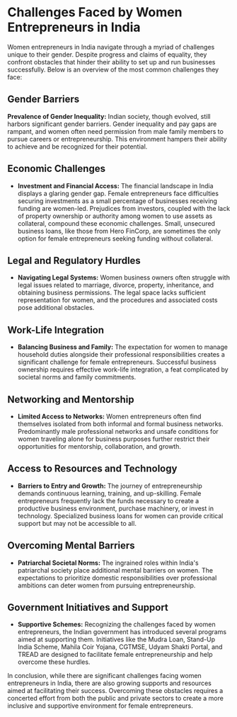 # Challenges Faced by Women Entrepreneurs in India

Women entrepreneurs in India navigate through a myriad of challenges unique to their gender. Despite progress and claims of equality, they confront obstacles that hinder their ability to set up and run businesses successfully. Below is an overview of the most common challenges they face:

## Gender Barriers

**Prevalence of Gender Inequality:** Indian society, though evolved, still harbors significant gender barriers. Gender inequality and pay gaps are rampant, and women often need permission from male family members to pursue careers or entrepreneurship. This environment hampers their ability to achieve and be recognized for their potential.

## Economic Challenges

- **Investment and Financial Access:** The financial landscape in India displays a glaring gender gap. Female entrepreneurs face difficulties securing investments as a small percentage of businesses receiving funding are women-led. Prejudices from investors, coupled with the lack of property ownership or authority among women to use assets as collateral, compound these economic challenges. Small, unsecured business loans, like those from Hero FinCorp, are sometimes the only option for female entrepreneurs seeking funding without collateral.

## Legal and Regulatory Hurdles

- **Navigating Legal Systems:** Women business owners often struggle with legal issues related to marriage, divorce, property, inheritance, and obtaining business permissions. The legal space lacks sufficient representation for women, and the procedures and associated costs pose additional obstacles.

## Work-Life Integration

- **Balancing Business and Family:** The expectation for women to manage household duties alongside their professional responsibilities creates a significant challenge for female entrepreneurs. Successful business ownership requires effective work-life integration, a feat complicated by societal norms and family commitments.

## Networking and Mentorship

- **Limited Access to Networks:** Women entrepreneurs often find themselves isolated from both informal and formal business networks. Predominantly male professional networks and unsafe conditions for women traveling alone for business purposes further restrict their opportunities for mentorship, collaboration, and growth.

## Access to Resources and Technology

- **Barriers to Entry and Growth:** The journey of entrepreneurship demands continuous learning, training, and up-skilling. Female entrepreneurs frequently lack the funds necessary to create a productive business environment, purchase machinery, or invest in technology. Specialized business loans for women can provide critical support but may not be accessible to all.

## Overcoming Mental Barriers

- **Patriarchal Societal Norms:** The ingrained roles within India's patriarchal society place additional mental barriers on women. The expectations to prioritize domestic responsibilities over professional ambitions can deter women from pursuing entrepreneurship.

## Government Initiatives and Support

- **Supportive Schemes:** Recognizing the challenges faced by women entrepreneurs, the Indian government has introduced several programs aimed at supporting them. Initiatives like the Mudra Loan, Stand-Up India Scheme, Mahila Coir Yojana, CGTMSE, Udyam Shakti Portal, and TREAD are designed to facilitate female entrepreneurship and help overcome these hurdles.

In conclusion, while there are significant challenges facing women entrepreneurs in India, there are also growing supports and resources aimed at facilitating their success. Overcoming these obstacles requires a concerted effort from both the public and private sectors to create a more inclusive and supportive environment for female entrepreneurs.
